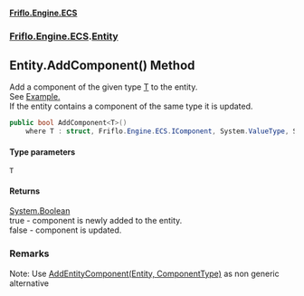 #### [Friflo.Engine.ECS](index.md 'index')
### [Friflo.Engine.ECS](Friflo.Engine.ECS.md 'Friflo.Engine.ECS').[Entity](Entity.md 'Friflo.Engine.ECS.Entity')

## Entity.AddComponent<T>() Method

Add a component of the given type [T](Entity.AddComponent_T_().md#Friflo.Engine.ECS.Entity.AddComponent_T_().T 'Friflo.Engine.ECS.Entity.AddComponent<T>().T') to the entity.<br/>
See <a href="https://github.com/friflo/Friflo.Json.Fliox/blob/main/Engine/README.md#component">Example.</a><br/>
If the entity contains a component of the same type it is updated.

```csharp
public bool AddComponent<T>()
    where T : struct, Friflo.Engine.ECS.IComponent, System.ValueType, System.ValueType;
```
#### Type parameters

<a name='Friflo.Engine.ECS.Entity.AddComponent_T_().T'></a>

`T`

#### Returns
[System.Boolean](https://docs.microsoft.com/en-us/dotnet/api/System.Boolean 'System.Boolean')  
true - component is newly added to the entity.<br/> false - component is updated.

### Remarks
Note: Use [AddEntityComponent(Entity, ComponentType)](EntityUtils.AddEntityComponent(Entity,ComponentType).md 'Friflo.Engine.ECS.EntityUtils.AddEntityComponent(Friflo.Engine.ECS.Entity, Friflo.Engine.ECS.ComponentType)') as non generic alternative